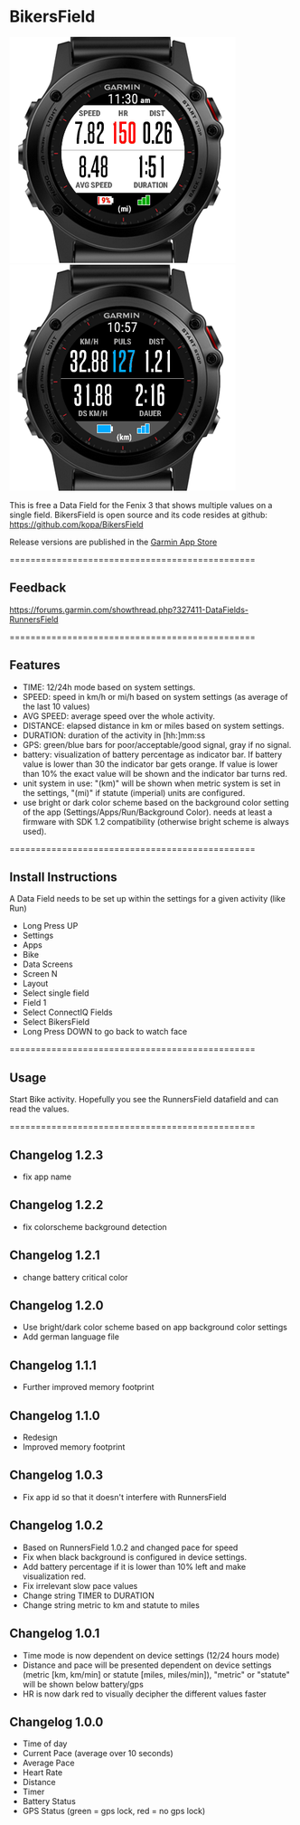# BikersField

![BikersField Screenshot Hell](/doc/BikersField2.png) ![BikersField Screenshot Dunkel](/doc/BikersField4.png)

This is free a Data Field for the Fenix 3 that shows multiple values on a single field. 
BikersField is open source and its code resides at github: https://github.com/kopa/BikersField

Release versions are published in the [Garmin App Store](https://apps.garmin.com/en-US/apps/aacfc2de-b61e-40cc-a83d-52f46f9d263d)

===============================================

## Feedback 
https://forums.garmin.com/showthread.php?327411-DataFields-RunnersField

===============================================

## Features
* TIME: 12/24h mode based on system settings.
* SPEED: speed in km/h or mi/h based on system settings (as average of the last 10 values)
* AVG SPEED: average speed over the whole activity.
* DISTANCE: elapsed distance in km or miles based on system settings.
* DURATION: duration of the activity in [hh:]mm:ss
* GPS: green/blue bars for poor/acceptable/good signal, gray if no signal.
* battery: visualization of battery percentage as indicator bar. 
  If battery value is lower than 30 the indicator bar gets orange. If value is lower than 10% the exact value will be shown and the indicator bar turns red.
* unit system in use: "(km)" will be shown when metric system is set in the settings, "(mi)" if statute (imperial) units are configured.
* use bright or dark color scheme based on the background color setting of the app (Settings/Apps/Run/Background Color).
  needs at least a firmware with SDK 1.2 compatibility (otherwise bright scheme is always used).

===============================================

## Install Instructions
A Data Field needs to be set up within the settings for a given activity (like Run)

* Long Press UP
* Settings
* Apps
* Bike
* Data Screens
* Screen N
* Layout
* Select single field
* Field 1
* Select ConnectIQ Fields
* Select BikersField
* Long Press DOWN to go back to watch face

===============================================

## Usage
Start Bike activity.
Hopefully you see the RunnersField datafield and can read the values.

===============================================

## Changelog 1.2.3
* fix app name

## Changelog 1.2.2
* fix colorscheme background detection

## Changelog 1.2.1
* change battery critical color

## Changelog 1.2.0
* Use bright/dark color scheme based on app background color settings 
* Add german language file

## Changelog 1.1.1
* Further improved memory footprint

## Changelog 1.1.0
* Redesign
* Improved memory footprint

## Changelog 1.0.3
* Fix app id so that it doesn't interfere with RunnersField

## Changelog 1.0.2
* Based on RunnersField 1.0.2 and changed pace for speed
* Fix when black background is configured in device settings.
* Add battery percentage if it is lower than 10% left and make visualization red.
* Fix irrelevant slow pace values
* Change string TIMER to DURATION
* Change string metric to km and statute to miles

## Changelog 1.0.1
* Time mode is now dependent on device settings (12/24 hours mode)
* Distance and pace will be presented dependent on device settings (metric [km, km/min] or statute [miles, miles/min]), "metric" or "statute" will be shown below battery/gps
* HR is now dark red to visually decipher the different values faster

## Changelog 1.0.0
* Time of day
* Current Pace (average over 10 seconds)
* Average Pace
* Heart Rate
* Distance
* Timer
* Battery Status
* GPS Status (green = gps lock, red = no gps lock)
